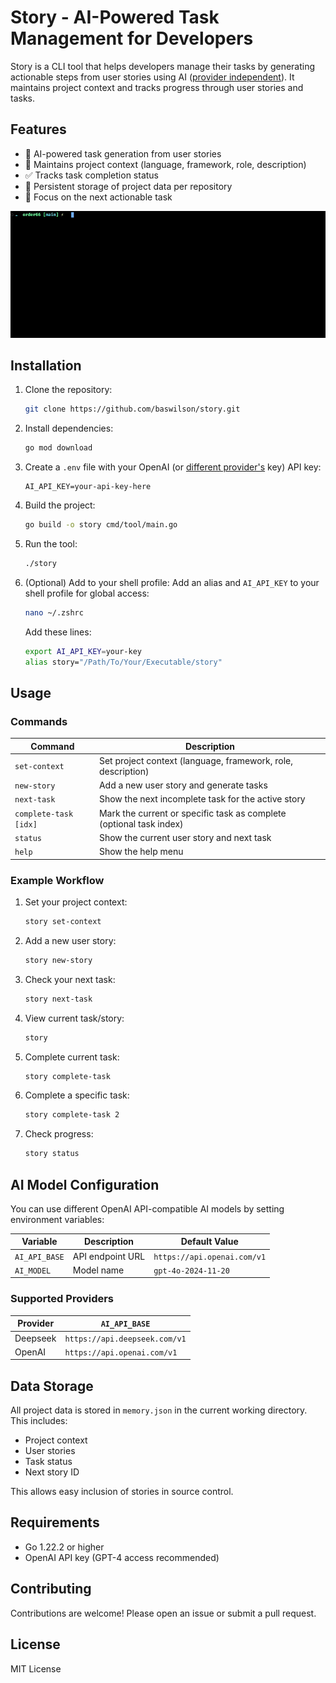 # Story - AI-Powered Task Management for Developers

Story is a CLI tool that helps developers manage their tasks by generating actionable steps from user stories using AI ([provider independent](#ai-model-configuration)). It maintains project context and tracks progress through user stories and tasks.

## Features

-   🧠 AI-powered task generation from user stories
-   📝 Maintains project context (language, framework, role, description)
-   ✅ Tracks task completion status
-   💾 Persistent storage of project data per repository
-   🎯 Focus on the next actionable task

<!-- Image -->

![Showcase](./docs/showcase.gif)

## Installation

1. Clone the repository:

    ```bash
    git clone https://github.com/baswilson/story.git
    ```

2. Install dependencies:

    ```bash
    go mod download
    ```

3. Create a `.env` file with your OpenAI (or [different provider's](#ai-model-configuration) key) API key:

    ```env
    AI_API_KEY=your-api-key-here
    ```

4. Build the project:

    ```bash
    go build -o story cmd/tool/main.go
    ```

5. Run the tool:

    ```bash
    ./story
    ```

6. (Optional) Add to your shell profile:
   Add an alias and `AI_API_KEY` to your shell profile for global access:
    ```bash
    nano ~/.zshrc
    ```
    Add these lines:
    ```bash
    export AI_API_KEY=your-key
    alias story="/Path/To/Your/Executable/story"
    ```

## Usage

### Commands

| Command               | Description                                                         |
| --------------------- | ------------------------------------------------------------------- |
| `set-context`         | Set project context (language, framework, role, description)        |
| `new-story`           | Add a new user story and generate tasks                             |
| `next-task`           | Show the next incomplete task for the active story                  |
| `complete-task [idx]` | Mark the current or specific task as complete (optional task index) |
| `status`              | Show the current user story and next task                           |
| `help`                | Show the help menu                                                  |

### Example Workflow

1. Set your project context:

    ```bash
    story set-context
    ```

2. Add a new user story:

    ```bash
    story new-story
    ```

3. Check your next task:

    ```bash
    story next-task
    ```

4. View current task/story:

    ```bash
    story
    ```

5. Complete current task:

    ```bash
    story complete-task
    ```

6. Complete a specific task:

    ```bash
    story complete-task 2
    ```

7. Check progress:
    ```bash
    story status
    ```

## AI Model Configuration

You can use different OpenAI API-compatible AI models by setting environment variables:

| Variable      | Description      | Default Value               |
| ------------- | ---------------- | --------------------------- |
| `AI_API_BASE` | API endpoint URL | `https://api.openai.com/v1` |
| `AI_MODEL`    | Model name       | `gpt-4o-2024-11-20`         |

### Supported Providers

| Provider | `AI_API_BASE`                 |
| -------- | ----------------------------- |
| Deepseek | `https://api.deepseek.com/v1` |
| OpenAI   | `https://api.openai.com/v1`   |

## Data Storage

All project data is stored in `memory.json` in the current working directory. This includes:

-   Project context
-   User stories
-   Task status
-   Next story ID

This allows easy inclusion of stories in source control.

## Requirements

-   Go 1.22.2 or higher
-   OpenAI API key (GPT-4 access recommended)

## Contributing

Contributions are welcome! Please open an issue or submit a pull request.

## License

MIT License
